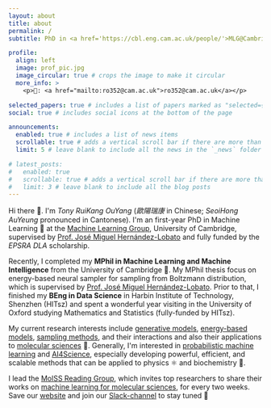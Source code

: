 ```yaml
---
layout: about
title: about
permalink: /
subtitle: PhD in <a href='https://cbl.eng.cam.ac.uk/people/'>MLG@Cambridge</a>

profile:
  align: left
  image: prof_pic.jpg
  image_circular: true # crops the image to make it circular
  more_info: >
    <p>📮: <a href="mailto:ro352@cam.ac.uk">ro352@cam.ac.uk</a></p>

selected_papers: true # includes a list of papers marked as "selected={true}"
social: true # includes social icons at the bottom of the page

announcements:
  enabled: true # includes a list of news items
  scrollable: true # adds a vertical scroll bar if there are more than 3 news items
  limit: 5 # leave blank to include all the news in the `_news` folder

# latest_posts:
#   enabled: true
#   scrollable: true # adds a vertical scroll bar if there are more than 3 new posts items
#   limit: 3 # leave blank to include all the blog posts
---
```

Hi there 👋. I'm _Tony RuiKang OuYang_ (_歐陽瑞康_ in Chinese; _SeoiHong AuYeung_ pronounced in Cantonese). I'm an first-year PhD in Machine Learning 🤖 at the [Machine Learning Group](https://mlg.eng.cam.ac.uk/about.html), University of Cambridge, supervised by [Prof. José Miguel Hernández-Lobato](https://jmhl.org) and fully funded by the _EPSRA DLA_ scholarship.

Recently, I completed my **MPhil in Machine Learning and Machine Intelligence** from the University of Cambridge 🎉. My MPhil thesis focus on energy-based neural sampler for sampling from Boltzmann distribution, which is supervised by [Prof. José Miguel Hernández-Lobato](https://jmhl.org). Prior to that, I finished my **BEng in Data Science** in Harbin Institute of Technology, Shenzhen (HITsz) and spent a wonderful year visiting in the University of Oxford studying Mathematics and Statistics (fully-funded by HITsz).

My current research interests include <u>generative models</u>, <u>energy-based models</u>, <u>sampling methods</u>, and their interactions and also their applications to <u>molecular sciences</u> 🧬. Generally, I'm interested in <u>probabilistic machine learning</u> and <u>AI4Science</u>, especially developing powerful, efficient, and scalable methods that can be applied to physics ⚛️ and biochemistry 🧪.

I lead the [MolSS Reading Group](https://molss-reading-group.github.io/MolSS/), which invites top researchers to share their works on <u>machine learning for molecular sciences</u>, for every two weeks. Save our [website](https://molss-reading-group.github.io/MolSS/) and join our [Slack-channel](https://join.slack.com/t/molss/shared_invite/zt-35u93vepd-H83ftzwBbPCYY31jHcnM8A) to stay tuned 🚀